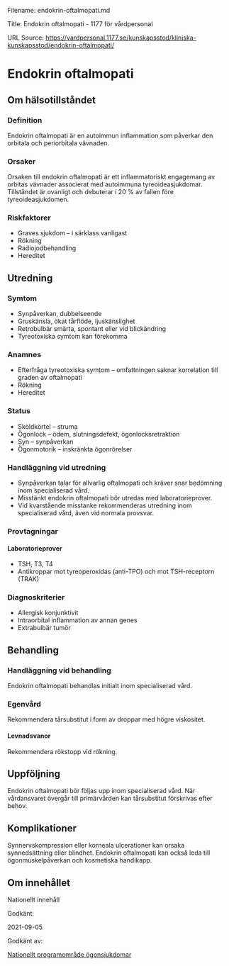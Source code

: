 Filename: endokrin-oftalmopati.md

Title: Endokrin oftalmopati - 1177 för vårdpersonal

URL Source: https://vardpersonal.1177.se/kunskapsstod/kliniska-kunskapsstod/endokrin-oftalmopati/

Endokrin oftalmopati
====================

Om hälsotillståndet
-------------------

### Definition

Endokrin oftalmopati är en autoimmun inflammation som påverkar den orbitala och periorbitala vävnaden.

### Orsaker

Orsaken till endokrin oftalmopati är ett inflammatoriskt engagemang av orbitas vävnader associerat med autoimmuna tyreoideasjukdomar. Tillståndet är ovanligt och debuterar i 20 % av fallen före tyreoideasjukdomen.

### Riskfaktorer

*   Graves sjukdom – i särklass vanligast
*   Rökning
*   Radiojodbehandling
*   Hereditet

Utredning
---------

### Symtom

*   Synpåverkan, dubbelseende
*   Gruskänsla, ökat tårflöde, ljuskänslighet
*   Retrobulbär smärta, spontant eller vid blickändring
*   Tyreotoxiska symtom kan förekomma

### Anamnes

*   Efterfråga tyreotoxiska symtom – omfattningen saknar korrelation till graden av oftalmopati
*   Rökning
*   Hereditet

### Status

*   Sköldkörtel – struma
*   Ögonlock – ödem, slutningsdefekt, ögonlocksretraktion
*   Syn – synpåverkan
*   Ögonmotorik – inskränkta ögonrörelser

### Handläggning vid utredning

*   Synpåverkan talar för allvarlig oftalmopati och kräver snar bedömning inom specialiserad vård.
*   Misstänkt endokrin oftalmopati bör utredas med laboratorieprover.
*   Vid kvarstående misstanke rekommenderas utredning inom specialiserad vård, även vid normala provsvar.

### Provtagningar

#### Laboratorieprover

*   TSH, T3, T4
*   Antikroppar mot tyreoperoxidas (anti-TPO) och mot TSH-receptorn (TRAK)

### Diagnoskriterier

*   Allergisk konjunktivit
*   Intraorbital inflammation av annan genes
*   Extrabulbär tumör

Behandling
----------

### Handläggning vid behandling

Endokrin oftalmopati behandlas initialt inom specialiserad vård.

### Egenvård

Rekommendera tårsubstitut i form av droppar med högre viskositet.

#### Levnadsvanor

Rekommendera rökstopp vid rökning.

Uppföljning
-----------

Endokrin oftalmopati bör följas upp inom specialiserad vård. När vårdansvaret övergår till primärvården kan tårsubstitut förskrivas efter behov.

Komplikationer
--------------

Synnervskompression eller korneala ulcerationer kan orsaka synnedsättning eller blindhet. Endokrin oftalmopati kan också leda till ögonmuskelpåverkan och kosmetiska handikapp.

Om innehållet
-------------

Nationellt innehåll

Godkänt:

2021-09-05

Godkänt av:

[Nationellt programområde ögonsjukdomar](https://kunskapsstyrningvard.se/kunskapsstyrningvard/programomradenochsamverkansgrupper/nationellaprogramomraden/npoogonsjukdomar.56468.html)
